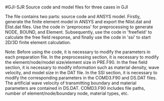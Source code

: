 #GJI-SJR
Source code and model files for three cases in GJI

The file contains two parts: source code and ANSYS model. Firstly, generate the finite element model in ANSYS and export the Nlist.dat and Elist.dat files. Use the code in 'preprocess' for preprocessing to generate NODE, BOUND, and Element. Subsequently, use the code in 'freefield' to calculate the free field response, and finally use the code in 'ssi' to start 2D/3D finite element calculation.

Note: Before using the code, it is necessary to modify the parameters in each preparation file. In the preprocessing section, it is necessary to modify the element/node/model size/element size in PRE.F90. In the free field section, it is necessary to modify information such as material density, wave velocity, and model size in the DAT file. In the SSI section, it is necessary to modify the corresponding parameters in the COMD3.F90 and DS.DAT files. The artificial wave velocity of transmitting boundary and material parameters are contained in DS.DAT. COMD3.F90 includes file paths, number of element/node/boundary node, material types, etc.
